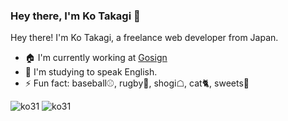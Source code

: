 ### Hey there, I'm Ko Takagi 👋

Hey there! I'm Ko Takagi, a freelance web developer from Japan.

- 🏠 I'm currently working at [Gosign](https://go-sign.info)
- 🌱 I'm studying to speak English.
- ⚡️ Fun fact: baseball⚾, rugby🏉, shogi☖, cat🐈, sweets🍰

<img src="https://github-readme-stats.vercel.app/api/top-langs/?username=ko31" alt="ko31" /> 

<img src="https://github-readme-stats.vercel.app/api?username=ko31&show_icons=true" alt="ko31" /> 
